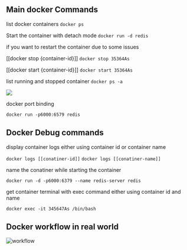 ## Main docker Commands

list docker containers
```docker ps```

Start the container with detach mode
```docker run -d redis```

if you want to restart the container due to some issues

[[docker stop {container-id}]]
```docker stop 35364As```

[[docker start {container-id}]]
```docker start 35364As```

list running and stopped container
```docker ps -a```

![](./images/image-1.png)

docker port binding

```docker run -p6000:6579 redis```

## Docker Debug commands

display container logs either using container id or container name

```docker logs [[conatiner-id]]```
```docker logs [[conatiner-name]]```

name the conatiner while starting the container

```docker run -d -p6000:6379 --name redis-server redis```

get container terminal with exec command either using container id and name

```docker exec -it 345647As /bin/bash```

## Docker workflow in real world

![workflow](./images/image-2.png)